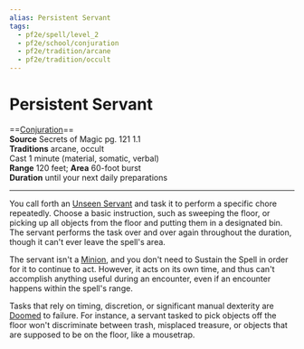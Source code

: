 ```yaml
---
alias: Persistent Servant
tags:
  - pf2e/spell/level_2
  - pf2e/school/conjuration
  - pf2e/tradition/arcane
  - pf2e/tradition/occult
---
```


# Persistent Servant

==[Conjuration](../../../Traits/Conjuration.md)==  
__Source__ Secrets of Magic pg. 121 1.1  
**Traditions** arcane, occult  
Cast 1 minute (material, somatic, verbal)  
**Range** 120 feet; **Area** 60-foot burst  
**Duration** until your next daily preparations

---

You call forth an [Unseen Servant](../Level%201/Unseen%20Servant.md) and task it to perform a specific chore repeatedly. Choose a basic instruction, such as sweeping the floor, or picking up all objects from the floor and putting them in a designated bin. The servant performs the task over and over again throughout the duration, though it can't ever leave the spell's area.

The servant isn't a [Minion](../../../Traits/Minion.md), and you don't need to Sustain the Spell in order for it to continue to act. However, it acts on its own time, and thus can't accomplish anything useful during an encounter, even if an encounter happens within the spell's range.

Tasks that rely on timing, discretion, or significant manual dexterity are [Doomed](../../../Conditions/Doomed.md) to failure. For instance, a servant tasked to pick objects off the floor won't discriminate between trash, misplaced treasure, or objects that are supposed to be on the floor, like a mousetrap.

